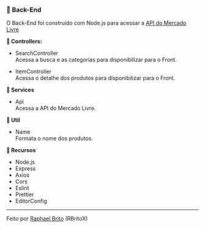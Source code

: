 ### :memo: Back-End

O Back-End foi construído com Node.js para acessar a [API do Mercado Livre](https://api.mercadolibre.com/sites/MLA/search?q=)

**:file_folder: Controllers:**
- SearchController
<br>Acessa a busca e as categorias para disponibilizar para o Front.

- ItemController
<br>Acessa o detalhe dos produtos para disponibilizar para o Front.

**:file_folder: Services**
- Api
<br>Acessa a API do Mercado Livre.

**:file_folder: Util**
- Name
<br>Formata o nome dos produtos.

**:wrench: Recursos**

- Node.js
- Express
- Axios
- Cors
- Eslint
- Prettier
- EditorConfig

---

Feito por [Raphael Brito](https://www.linkedin.com/in/raphaellbrito/) (RBritoX)
